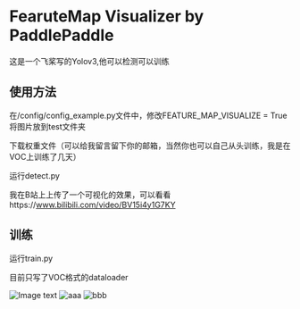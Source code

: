 # FearuteMap Visualizer by PaddlePaddle
这是一个飞桨写的Yolov3,他可以检测可以训练

## 使用方法

在/config/config_example.py文件中，修改FEATURE_MAP_VISUALIZE = True
将图片放到test文件夹

下载权重文件（可以给我留言留下你的邮箱，当然你也可以自己从头训练，我是在VOC上训练了几天）

运行detect.py

我在B站上上传了一个可视化的效果，可以看看https://www.bilibili.com/video/BV15i4y1G7KY
## 训练
运行train.py

目前只写了VOC格式的dataloader

![Image text](https://github.com/liuchangji/Darknet53_Featuremap_Visualizer_by_PaddlePaddle/blob/master/test/2008_000048.jpg)
![aaa](https://github.com/liuchangji/Darknet53_Featuremap_Visualizer_by_PaddlePaddle/blob/master/%E5%85%B6%E4%BB%96/Screenshot%20from%202020-09-27%2016-33-37.png)
![bbb](https://github.com/liuchangji/Darknet53_Featuremap_Visualizer_by_PaddlePaddle/blob/master/%E5%85%B6%E4%BB%96/Screenshot%20from%202020-09-27%2016-33-57.png)
